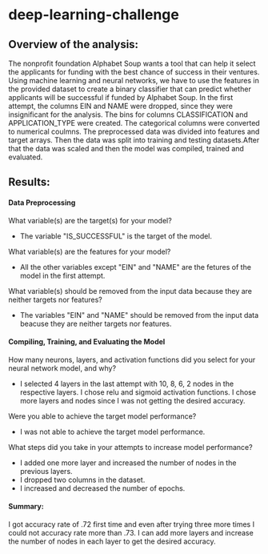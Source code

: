 # deep-learning-challenge


## Overview of the analysis: 
   The nonprofit foundation Alphabet Soup wants a tool that can help it select the applicants for funding with the best chance of success in their ventures. Using machine learning and neural networks, we have to use the features in the provided dataset to create a binary classifier that can predict whether applicants will be successful if funded by Alphabet Soup.
   In the first attempt, the columns EIN and NAME were dropped, since they were insignificant for the analysis. The bins for columns CLASSIFICATION and APPLICATION_TYPE were created. The categorical columns were converted to numerical coulmns. The preprocessed data was divided into features and target arrays. Then the data was split into training and testing datasets.After that the data was scaled and then the model was compiled, trained and evaluated.
   

## Results:

#### Data Preprocessing

What variable(s) are the target(s) for your model?

* The variable "IS_SUCCESSFUL" is the target of the model.

What variable(s) are the features for your model?

* All the other variables except "EIN" and "NAME" are the fetures of the model in the first attempt.
  
What variable(s) should be removed from the input data because they are neither targets nor features?

* The variables "EIN" and "NAME" should be removed from the input data beacuse they are neither targets nor features.

#### Compiling, Training, and Evaluating the Model

How many neurons, layers, and activation functions did you select for your neural network model, and why?

* I selected 4 layers in the last attempt with 10, 8, 6, 2 nodes in the respective layers. I chose relu and sigmoid activation functions. I chose more layers and nodes since I was not getting the desired accuracy.

Were you able to achieve the target model performance?

* I was not able to achieve the target model performance.

What steps did you take in your attempts to increase model performance?

* I added one more layer and increased the number of nodes in the previous layers.
* I dropped two columns in the dataset.
* I increased and decreased the number of epochs.

#### Summary: 

I got accuracy rate of .72 first time and even after trying three more times I could not accuracy rate more than .73. I can add more layers and increase the number of nodes in each layer to get the desired accuracy.
